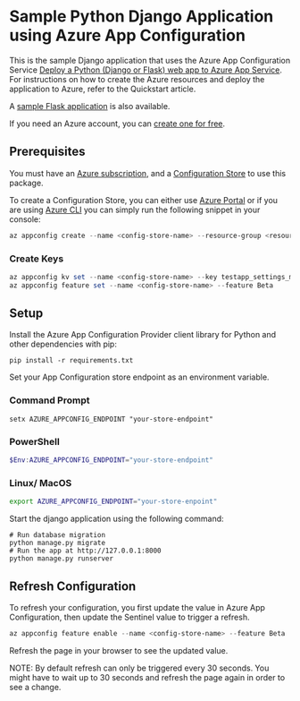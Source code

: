# Sample Python Django Application using Azure App Configuration

This is the sample Django  application that uses the Azure App Configuration Service [Deploy a Python (Django or Flask) web app to Azure App Service](https://docs.microsoft.com/en-us/azure/app-service/quickstart-python).  For instructions on how to create the Azure resources and deploy the application to Azure, refer to the Quickstart article.

A [sample Flask application](../python-flask-webapp-sample/) is also available.

If you need an Azure account, you can [create one for free](https://azure.microsoft.com/en-us/free/).

## Prerequisites

You must have an [Azure subscription][azure_sub], and a [Configuration Store][configuration_store] to use this package.

To create a Configuration Store, you can either use [Azure Portal](https://ms.portal.azure.com/#create/Microsoft.Azconfig) or if you are using [Azure CLI][azure_cli] you can simply run the following snippet in your console:

```Powershell
az appconfig create --name <config-store-name> --resource-group <resource-group-name> --location eastus
```

### Create Keys

```Powershell
az appconfig kv set --name <config-store-name> --key testapp_settings_message --value "Hello from Azure App Configuration"
az appconfig feature set --name <config-store-name> --feature Beta
```

## Setup

Install the Azure App Configuration Provider client library for Python and other dependencies with pip:

```commandline
pip install -r requirements.txt
```

Set your App Configuration store endpoint as an environment variable.

### Command Prompt

```commandline
setx AZURE_APPCONFIG_ENDPOINT "your-store-endpoint"
```

### PowerShell

```Powershell
$Env:AZURE_APPCONFIG_ENDPOINT="your-store-endpoint"
```

### Linux/ MacOS

```Bash
export AZURE_APPCONFIG_ENDPOINT="your-store-enpoint"
```

Start the django application using the following command:
```commandline
# Run database migration
python manage.py migrate
# Run the app at http://127.0.0.1:8000
python manage.py runserver
```

## Refresh Configuration

To refresh your configuration, you first update the value in Azure App Configuration, then update the Sentinel value to trigger a refresh.

```Powershell
az appconfig feature enable --name <config-store-name> --feature Beta
```

Refresh the page in your browser to see the updated value.

NOTE: By default refresh can only be triggered every 30 seconds. You might have to wait up to 30 seconds and refresh the page again in order to see a change.

<!-- LINKS -->
[azure_sub]: https://azure.microsoft.com/free/
[azure_cli]: https://docs.microsoft.com/cli/azure
[configuration_store]: https://azure.microsoft.com/services/app-configuration/
